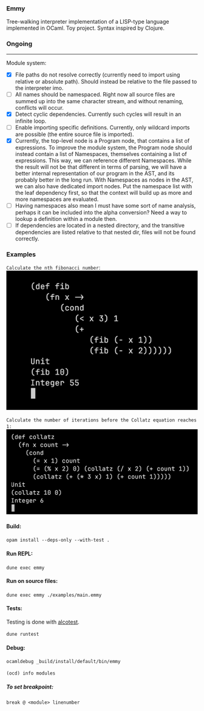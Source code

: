 ### Emmy
Tree-walking interpreter implementation of a LISP-type language implemented in OCaml. Toy project. Syntax inspired by Clojure. 

### Ongoing
---
Module system: 
- [x] File paths do not resolve correctly (currently need to import using relative or absolute path). Should instead be relative to the file passed to the interpreter imo.
- [ ] All names should be namespaced. Right now all source files are summed up into the same character stream, and without renaming, conflicts will occur.
- [x] Detect cyclic dependencies. Currently such cycles will result in an infinite loop.
- [ ] Enable importing specific definitions. Currently, only wildcard imports are possible (the entire source file is imported).
- [x] Currently, the top-level node is a Program node, that contains a list of expressions. To improve the module system, the Program node should instead contain a list of Namespaces, themselves containing a list of expressions. This way, we can reference different Namespaces. While the result will not be that different in terms of parsing, we will have a better internal representation of our program in the AST, and its probably better in the long run. With Namespaces as nodes in the AST, we can also have dedicated import nodes. Put the namespace list with the leaf dependency first, so that the context will build up as more and more namespaces are evaluated. 
- [ ] Having namespaces also mean I must have some sort of name analysis, perhaps it can be included into the alpha conversion? Need a way to lookup a definition within a module then.
- [ ] If dependencies are located in a nested directory, and the transitive dependencies are listed relative to that nested dir, files will not be found correctly.

### Examples

`Calculate the nth fibonacci number`:
![](assets/fibonacci.png)

`Calculate the number of iterations before the Collatz equation reaches 1:`
![](assets/collatz.png)

#### Build:

`opam install --deps-only --with-test .`

#### Run REPL:

`dune exec emmy`

#### Run on source files:

`dune exec emmy ./examples/main.emmy`

#### Tests:
Testing is done with [alcotest](https://github.com/mirage/alcotest).

`dune runtest`

#### Debug:

`ocamldebug _build/install/default/bin/emmy`

`(ocd) info modules`

##### To set breakpoint: 

`break @ <module> linenumber`

